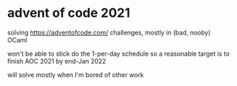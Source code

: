 # advent of code 2021
solving https://adventofcode.com/ challenges, mostly in (bad, nooby) OCaml  
  
won't be able to stick do the 1-per-day schedule so a reasonable target is to finish AOC 2021 by end-Jan 2022  

will solve mostly when I'm bored of other work
